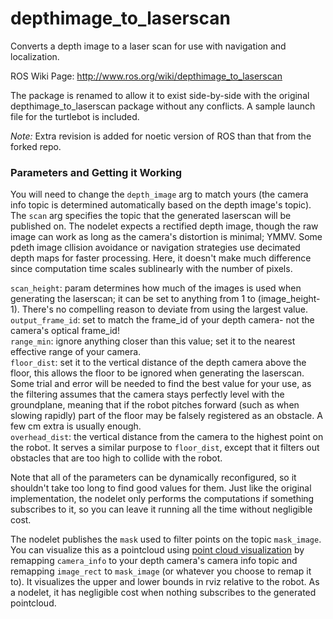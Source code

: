 depthimage_to_laserscan
=======================

Converts a depth image to a laser scan for use with navigation and localization.

ROS Wiki Page:
http://www.ros.org/wiki/depthimage_to_laserscan

The package is renamed to allow it to exist side-by-side with the original depthimage_to_laserscan package without any conflicts. A sample launch file for the turtlebot is included.

*Note:*
Extra revision is added for noetic version of ROS than that from the forked repo.

### Parameters and Getting it Working

You will need to change the `depth_image` arg to match yours (the camera info topic is determined automatically based on the depth image's topic). The `scan` arg specifies the topic that the generated laserscan will be published on. The nodelet expects a rectified depth image, though the raw image can work as long as the camera's distortion is minimal; YMMV. Some pdeth image cllision avoidance or navigation strategies use decimated depth maps for faster processing. Here, it doesn't make much difference since computation time scales sublinearly with the number of pixels.

`scan_height`: param determines how much of the images is used when generating the laserscan; it can be set  to anything from 1 to (image_height-1). There's no compelling reason to deviate from using the largest value. <BR>
`output_frame_id`: set to match the frame_id of your depth camera- not the camera's optical frame_id! <BR>
`range_min`: ignore anything closer than this value; set it to the nearest effective range of your camera. <BR>
`floor_dist`: set it to the vertical distance of the depth camera above the floor, this allows the floor to be ignored when generating the laserscan. 
Some trial and error will be needed to find the best value for your use, as the filtering assumes that the camera stays perfectly level with the groundplane, meaning that if the robot pitches forward (such as when slowing rapidly) part of the floor may be falsely registered as an obstacle. A few cm extra is usually enough. <BR>
`overhead_dist`: the vertical distance from the camera to the highest point on the robot. It serves a similar purpose to `floor_dist`, except that it filters out obstacles that are too high to collide with the robot.

Note that all of the parameters can be dynamically reconfigured, so it shouldn't take too long to find good values for them.
Just like the original implementation, the nodelet only performs the computations if something subscribes to it, so you can leave it running all the time without negligible cost.

The nodelet publishes the `mask` used to filter points on the topic `mask_image`.  You can visualize this as a pointcloud using [point cloud visualization](http://wiki.ros.org/depth_image_proc#depth_image_proc.2Fpoint_cloud_xyz) by remapping `camera_info` to your depth camera's camera info topic and remapping `image_rect` to `mask_image` (or whatever you choose to remap it to). It visualizes the upper and lower bounds in rviz relative to the robot. As a nodelet, it has negligible cost when nothing subscribes to the generated pointcloud.
